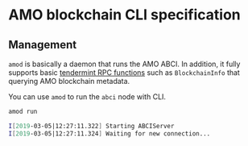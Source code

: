 # AMO blockchain CLI specification

## Management

`amod` is basically a daemon that runs the AMO ABCI. In addition, it fully
supports basic [tendermint RPC functions](https://tendermint.com/rpc) such as `BlockchainInfo` that querying AMO blockchain metadata.

You can use `amod` to run the `abci` node with CLI.

```Bash
amod run

I[2019-03-05|12:27:11.322] Starting ABCIServer                          module=abci-server impl=ABCIServer
I[2019-03-05|12:27:11.324] Waiting for new connection...                module=abci-server
```

